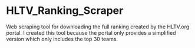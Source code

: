 # HLTV_Ranking_Scraper

Web scraping tool for downloading the full ranking created by the HLTV.org portal. 
I created this tool because the portal only provides a simplified version which only includes the top 30 teams.
